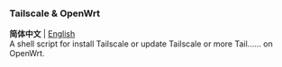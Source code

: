 
### Tailscale & OpenWrt

**简体中文** | [English](README_en.md)  
A shell script for install Tailscale or update Tailscale or more Tail...... on OpenWrt.
